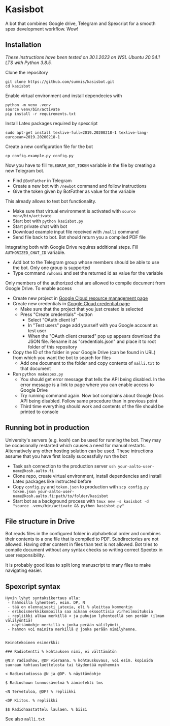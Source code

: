 # Kasisbot

A bot that combines Google drive, Telegram and Spexcript for a smooth spex development workflow.
Wow!

## Installation

*These instructions have been tested on 30.1.2023 on WSL Ubuntu 20.04.1 LTS with Python 3.8.5.*

Clone the repository

```console
git clone https://github.com/summis/kasisbot.git
cd kasisbot
```

Enable virtual environment and install dependecies with

```console
python -m venv .venv
source venv/bin/activate
pip install -r requirements.txt
```

Install Latex packages required by spexcript

```console
sudo apt-get install texlive-full=2019.20200218-1 texlive-lang-european=2019.20200218-1
```

Create a new configuration file for the bot

```console
cp config.example.py config.py
```

Now you have to fill `TELEGRAM_BOT_TOKEN` variable in the file by creating a new Telegram bot.

- Find `@BotFather` in Telegram
- Create a new bot with `/newbot` command and follow instructions
- Give the token given by BotFather as value for the variable

This already allows to test bot functionality.

- Make sure that virtual environment is activated with `source venv/bin/activate`
- Start bot with `python kasisbot.py`
- Start private chat with bot
- Download example input file received with `/malli` command
- Send file back to bot. Bot should return you a compiled PDF file

Integrating both with Google Drive requires additional steps.
Fill `AUTHORIZED_CHAT_ID` variable.

- Add bot to the Telegram group whose members should be able to use the bot.
Only one group is supported
- Type command `/whoami` and set the returned id as value for the variable

Only members of the authorized chat are allowed to compile document from Google Drive.
To enable access

- Create new project in [Google Cloud resource management page](https://console.cloud.google.com/cloud-resource-manager)
- Create new credentials in [Google Cloud credential page](https://console.developers.google.com/apis/credentials)
  - Make sure that the project that you just created is selected
  - Press "Create credentials" -button
    - Select "OAuth client Id"
    - In "Test users" page add yourself with you Google account as test user
    - When the "OAuth client created" pop up appears download the JSON file.
Rename it as "credentials.json" and place it to root folder of this repository
- Copy the ID of the folder in your Google Drive (can be found in URL) from which you want the bot to search for files
  - Add one document to the folder and copy contents of `malli.txt` to that document
- Run `python makespex.py`
  - You should get error message that tells the API being disabled. In the error message is a link to page where you can enable access to Google Drive
  - Try running command again. Now bot complains about Google Docs API being disabled. Follow same procedure than in previous point
  - Third time everything should work and contents of the file should be printed to console

## Running bot in production

University's servers (e.g. kosh) can be used for running the bot.
They may be occasionally restarted which causes a need for manual restarts.
Alternatively any other hosting solution can be used.
These intructions assume that you have first locally successfully run the bot

- Task ssh connection to the production server `ssh your-aalto-user-name@kosh.aalto.fi`
- Clone repo, create virtual environment, install dependencies and install Latex packages like instructed before
- Copy `config.py` and `token.json` to production with `scp config.py token.json your-aalto-user-name@kosh.aalto.fi:path/to/folder/kasisbot`
- Start bot as a background process with `tmux new -s kasisbot -d "source .venv/bin/activate && python kasisbot.py"`

## File structure in Drive

Bot reads files in the configured folder in alphabetical order and combines their contents to a one file that is compiled to PDF.
Subdirectories are not allowed.
Having other content in files than text is not allowed.
Bot tries to compile document without any syntax checks so writing correct Spextex in user responsibility.

It is probably good idea to split long manuscript to many files to make navigating easier.

## Spexcript syntax

```text
Hyvin lyhyt syntaksikertaus alla:
 - hahmoilla lyhenteet, esim. DP, N
 - tää on olennaisesti Latexia, eli % aloittaa kommentin
 - erikoismerkkikomboilla saa aikaan eksoottisia virheilmoituksia
 - repliikki alkaa merkillä < ja puhujan lyhenteellä sen perään (ilman välilyöntiä)
 - näyttämöohje merkillä < jonka perään välilyönti,
 - hahmon voi mainita merkillä @ jonka perään nimilyhenne. 

 
Keinotekoinen esimerkki:
 
### Radiotentti % kohtauksen nimi, ei välttämätön

@N:n radioshow, @DP vieraana. % kohtauskuvaus, voi esim. kopioida suoraan kohtausluettelosta tai täydentää myöhemmin
 
< Radiostudiossa @N ja @DP. % näyttämöohje
 
$ Radioshown tunnussävelmä % ääniefekti tms
 
<N Tervetuloa, @DP! % repliikki
 
<DP Kiitos. % repliikki
 
$$ Radiohaastattelu laulaen. % biisi
```

See also `malli.txt`
